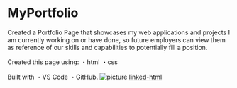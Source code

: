# MyPortfolio
Created a Portfolio Page that showcases my web applications and projects I am currently working on or have done, so future employers can view them as reference of our skills and capabilities to potentially fill a position.

Created this page using: ・html ・css

Built with ・VS Code ・GitHub. 
![picture](https://github.com/ferick8246/MyPortfolio/blob/075a13877de52453e8e5cde5a005b363c2fc0a71/Theworks.PNG)
[linked-html](https://ferick8246.github.io/MyPortfolio/)
